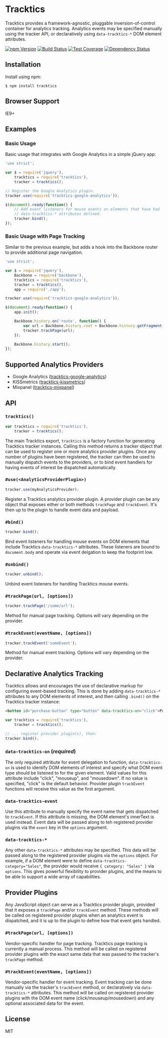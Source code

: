 # Tracktics

Tracktics provides a framework-agnostic, pluggable inversion-of-control
container for analytics tracking. Analytics events may be specified manually
using the tracker API, or declaratively using `data-tracktics-*` DOM element
attributes.

[![npm Version][npm-badge]][npm]
[![Build Status][build-badge]][build-status]
[![Test Coverage][coverage-badge]][coverage-result]
[![Dependency Status][dep-badge]][dep-status]

## Installation

Install using npm:

    $ npm install tracktics

## Browser Support

IE9+

## Examples

### Basic Usage

Basic usage that integrates with Google Analytics in a simple jQuery app:

```js
'use strict';

var $ = require('jquery'),
    tracktics = require('tracktics'),
    tracker = tracktics();

// Register the Google Analytics plugin.
tracker.use(require('tracktics-google-analytics'));

$(document).ready(function() {
    // Add event listeners for mouse events on elements that have had
    // data-tracktics-* attributes defined.
    tracker.bind();
});
```

### Basic Usage with Page Tracking

Similar to the previous example, but adds a hook into the Backbone router to
provide additional page navigation.

```js
'use strict';

var $ = require('jquery'),
    Backbone = require('backbone'),
    tracktics = require('tracktics'),
    tracker = tracktics(),
    app = require('./app');

tracker.use(require('tracktics-google-analytics'));

$(document).ready(function() {
    app.init();

    Backbone.history.on('route', function() {
        var url = Backbone.history.root + Backbone.history.getFragment();
        tracker.trackPage(url);
    });

    Backbone.history.start();
});
```

## Supported Analytics Providers

 * Google Analytics ([tracktics-google-analytics](https://github.com/jimf/tracktics-google-analytics))
 * KISSmetrics ([tracktics-kissmetrics](https://github.com/jimf/tracktics-kissmetrics))
 * Mixpanel ([tracktics-mixpanel](https://github.com/jimf/tracktics-mixpanel))

## API

### `tracktics()`

```js
var tracktics = require('tracktics'),
    tracker = tracktics();
```

The main Tracktics export, `tracktics` is a factory function for generating
Tracktics tracker instances. Calling this method returns a tracker object that
can be used to register one or more analytics provider plugins. Once any number
of plugins have been registered, the tracker can then be used to manually
dispatch events to the providers, or to bind event handlers for having events
of interest be dispatched automatically.

### `#use(<AnalyticsProviderPlugin>)`

```js
tracker.use(myAnalyticsProvider);
```

Register a Tracktics analytics provider plugin. A provider plugin can be any
object that exposes either or both methods `trackPage` and `trackEvent`. It's
then up to the plugin to handle event data and payload.

### `#bind()`

```js
tracker.bind();
```

Bind event listeners for handling mouse events on DOM elements that include
Tracktics `data-tracktics-*` attributes. These listeners are bound to
`document.body` and operate via event delgation to keep the footprint low.

### `#unbind()`

```js
tracker.unbind();
```

Unbind event listeners for handling Tracktics mouse events.

### `#trackPage(url, [options])`

```js
tracker.trackPage('/some/url');
```

Method for manual page tracking. Options will vary depending on the provider.

### `#trackEvent(eventName, [options])`

```js
tracker.trackEvent('someEvent');
```

Method for manual event tracking. Options will vary depending on the provider.

## Declarative Analytics Tracking

Tracktics allows and encourages the use of declarative markup for configuring
event-based tracking. This is done by adding `data-tracktics-*` attributes to
any DOM elements of interest, and then calling `.bind()` on the Tracktics
tracker instance:

```html
<button id="purchase-button" type="button" data-tracktics-on="click">Purchase</button>
```

```js
var tracktics = require('tracktics'),
    tracker = tracktics();

// ... register provider plugin(s), then:
tracker.bind();
```

### `data-tracktics-on` (*required*)

The only required attribute for event delegation to function,
`data-tracktics-on` is used to identify DOM elements of interest and specify
what DOM event type should be listened to for the given element. Valid values
for this attribute include "click", "mouseup", and "mousedown". If no value is
specified, "click" is the default behavior. Provider plugin `trackEvent`
functions will receive this value as the first argument.

### `data-tracktics-event`

Use this attribute to manually specify the event name that gets dispatched to
`trackEvent`. If this attribute is missing, the DOM element's innerText is used
instead. Event data will be passed along to teh registered provider plugins via
the `event` key in the `options` argument.

### `data-tracktics-*`

Any other `data-tracktics-*` attributes may be specified. This data will be
passed along to the registered provider plugins via the `options` object. For
example, if a DOM element were to define `data-tracktics-category="Sales"`, the
provider would receive `{ category: "Sales" }` via `options`. This gives
powerful flexibility to provider plugins, and the means to be able to support a
wide array of capabilities.

## Provider Plugins

Any JavaScript object can serve as a Tracktics provider plugin, provided that
it exposes a `trackPage` and/or `trackEvent` method. These methods will be
called on registered provider plugins when an analytics event is dispatched,
and it is up to the plugin to define how that event gets handled.

### `#trackPage(url, [options])`

Vendor-specific handler for page tracking. Tracktics page tracking is currently
a manual process. This method will be called on registered provider plugins
with the exact same data that was passed to the tracker's `trackPage` method.

### `#trackEvent(eventName, [options])`

Vendor-specific handler for event tracking. Event tracking can be done manually
via the tracker's `trackEvent` method, or declaratively via `data-tracktics-*`
attributes. This method will be called on registered provider plugins with the
DOM event name (click/mouseup/mousedown) and any optional associated data for
the event.

## License

MIT

[build-badge]: https://img.shields.io/travis/jimf/tracktics/master.svg
[build-status]: https://travis-ci.org/jimf/tracktics
[npm-badge]: https://img.shields.io/npm/v/tracktics.svg
[npm]: https://www.npmjs.org/package/tracktics
[coverage-badge]: https://img.shields.io/coveralls/jimf/tracktics.svg
[coverage-result]: https://coveralls.io/r/jimf/tracktics
[dep-badge]: https://img.shields.io/david/jimf/tracktics.svg
[dep-status]: https://david-dm.org/jimf/tracktics
